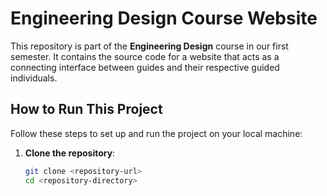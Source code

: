 # Engineering Design Course Website

This repository is part of the **Engineering Design** course in our first semester. It contains the source code for a website that acts as a connecting interface between guides and their respective guided individuals.

## How to Run This Project

Follow these steps to set up and run the project on your local machine:

1. **Clone the repository**:
   ```bash
   git clone <repository-url>
   cd <repository-directory>

